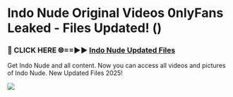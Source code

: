 # Indo Nude Original Videos 0nlyFans Leaked - Files Updated! ()

<h3>🔴 CLICK HERE 🌐==►► <a href="https://tinyurl.com/2p9ay9w9" rel="nofollow">Indo Nude Updated Files</a></h3>

Get Indo Nude and all content. Now you can access all videos and pictures of Indo Nude. New Updated Files 2025!

[![](https://i.imgur.com/KQgVmj3.gif)](https://tinyurl.com/2p9ay9w9)
